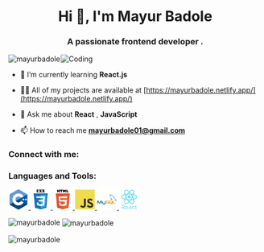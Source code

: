 <h1 align="center">Hi 👋, I'm Mayur Badole</h1>
<h3 align="center">A passionate frontend developer .</h3>
<img align="right" alt="Coding" width="400" src="https://cdn.dribbble.com/users/1162077/screenshots/3848914/programmer.gif">

<p align="left"> <img src="https://komarev.com/ghpvc/?username=mayurbadole&label=Profile%20views&color=0e75b6&style=flat" alt="mayurbadole" /> </p>

- 🌱 I’m currently learning **React.js**

- 👨‍💻 All of my projects are available at [https://mayurbadole.netlify.app/](https://mayurbadole.netlify.app/)

- 💬 Ask me about **React** , **JavaScript**

- 📫 How to reach me **mayurbadole01@gmail.com**

<h3 align="left">Connect with me:</h3>
<p align="left">
</p>

<h3 align="left">Languages and Tools:</h3>
<p align="left"> <a href="https://www.w3schools.com/cpp/" target="_blank" rel="noreferrer"> <img src="https://raw.githubusercontent.com/devicons/devicon/master/icons/cplusplus/cplusplus-original.svg" alt="cplusplus" width="40" height="40"/> </a> <a href="https://www.w3schools.com/css/" target="_blank" rel="noreferrer"> <img src="https://raw.githubusercontent.com/devicons/devicon/master/icons/css3/css3-original-wordmark.svg" alt="css3" width="40" height="40"/> </a> <a href="https://www.w3.org/html/" target="_blank" rel="noreferrer"> <img src="https://raw.githubusercontent.com/devicons/devicon/master/icons/html5/html5-original-wordmark.svg" alt="html5" width="40" height="40"/> </a> <a href="https://developer.mozilla.org/en-US/docs/Web/JavaScript" target="_blank" rel="noreferrer"> <img src="https://raw.githubusercontent.com/devicons/devicon/master/icons/javascript/javascript-original.svg" alt="javascript" width="40" height="40"/> </a> <a href="https://www.mysql.com/" target="_blank" rel="noreferrer"> <img src="https://raw.githubusercontent.com/devicons/devicon/master/icons/mysql/mysql-original-wordmark.svg" alt="mysql" width="40" height="40"/> </a> <a href="https://reactjs.org/" target="_blank" rel="noreferrer"> <img src="https://raw.githubusercontent.com/devicons/devicon/master/icons/react/react-original-wordmark.svg" alt="react" width="40" height="40"/> </a> </p>

<p><img align="left" src="https://github-readme-stats.vercel.app/api/top-langs?username=mayurbadole&show_icons=true&locale=en&layout=compact" alt="mayurbadole" /></p>

<p>&nbsp;<img align="center" src="https://github-readme-stats.vercel.app/api?username=mayurbadole&show_icons=true&locale=en" alt="mayurbadole" /></p>

<p><img align="center" src="https://github-readme-streak-stats.herokuapp.com/?user=mayurbadole&" alt="mayurbadole" /></p>
